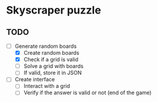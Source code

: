 # Skyscraper puzzle

## TODO
- [ ] Generate random boards
    - [x] Create random boards
    - [x] Check if a grid is valid
    - [ ] Solve a grid with boards
    - [ ] If valid, store it in JSON

- [ ] Create interface
    - [ ] Interact with a grid
    - [ ] Verify if the answer is valid or not (end of the game)
